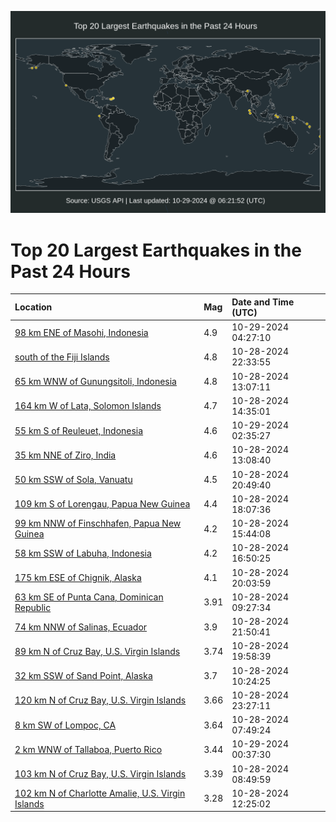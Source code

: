 ![Map](./map.png)

# Top 20 Largest Earthquakes in the Past 24 Hours

| Location | Mag | Date and Time (UTC) |
|:---|:---|:---|
| [98 km ENE of Masohi, Indonesia](https://earthquake.usgs.gov/earthquakes/eventpage/us7000nnr7) | 4.9 | 10-29-2024 04:27:10 |
| [south of the Fiji Islands](https://earthquake.usgs.gov/earthquakes/eventpage/us7000nnpu) | 4.8 | 10-28-2024 22:33:55 |
| [65 km WNW of Gunungsitoli, Indonesia](https://earthquake.usgs.gov/earthquakes/eventpage/us7000nnmk) | 4.8 | 10-28-2024 13:07:11 |
| [164 km W of Lata, Solomon Islands](https://earthquake.usgs.gov/earthquakes/eventpage/us7000nnn1) | 4.7 | 10-28-2024 14:35:01 |
| [55 km S of Reuleuet, Indonesia](https://earthquake.usgs.gov/earthquakes/eventpage/us7000nnqs) | 4.6 | 10-29-2024 02:35:27 |
| [35 km NNE of Ziro, India](https://earthquake.usgs.gov/earthquakes/eventpage/us7000nnml) | 4.6 | 10-28-2024 13:08:40 |
| [50 km SSW of Sola, Vanuatu](https://earthquake.usgs.gov/earthquakes/eventpage/us7000nnpf) | 4.5 | 10-28-2024 20:49:40 |
| [109 km S of Lorengau, Papua New Guinea](https://earthquake.usgs.gov/earthquakes/eventpage/us7000nnnx) | 4.4 | 10-28-2024 18:07:36 |
| [99 km NNW of Finschhafen, Papua New Guinea](https://earthquake.usgs.gov/earthquakes/eventpage/us7000nnna) | 4.2 | 10-28-2024 15:44:08 |
| [58 km SSW of Labuha, Indonesia](https://earthquake.usgs.gov/earthquakes/eventpage/us7000nnnp) | 4.2 | 10-28-2024 16:50:25 |
| [175 km ESE of Chignik, Alaska](https://earthquake.usgs.gov/earthquakes/eventpage/ak024dvs88t2) | 4.1 | 10-28-2024 20:03:59 |
| [63 km SE of Punta Cana, Dominican Republic](https://earthquake.usgs.gov/earthquakes/eventpage/pr2024302001) | 3.91 | 10-28-2024 09:27:34 |
| [74 km NNW of Salinas, Ecuador](https://earthquake.usgs.gov/earthquakes/eventpage/us7000nnpr) | 3.9 | 10-28-2024 21:50:41 |
| [89 km N of Cruz Bay, U.S. Virgin Islands](https://earthquake.usgs.gov/earthquakes/eventpage/pr2024302002) | 3.74 | 10-28-2024 19:58:39 |
| [32 km SSW of Sand Point, Alaska](https://earthquake.usgs.gov/earthquakes/eventpage/us7000nnm0) | 3.7 | 10-28-2024 10:24:25 |
| [120 km N of Cruz Bay, U.S. Virgin Islands](https://earthquake.usgs.gov/earthquakes/eventpage/pr2024302003) | 3.66 | 10-28-2024 23:27:11 |
| [8 km SW of Lompoc, CA](https://earthquake.usgs.gov/earthquakes/eventpage/ci40966024) | 3.64 | 10-28-2024 07:49:24 |
| [2 km WNW of Tallaboa, Puerto Rico](https://earthquake.usgs.gov/earthquakes/eventpage/pr2024303000) | 3.44 | 10-29-2024 00:37:30 |
| [103 km N of Cruz Bay, U.S. Virgin Islands](https://earthquake.usgs.gov/earthquakes/eventpage/pr71463953) | 3.39 | 10-28-2024 08:49:59 |
| [102 km N of Charlotte Amalie, U.S. Virgin Islands](https://earthquake.usgs.gov/earthquakes/eventpage/pr71464013) | 3.28 | 10-28-2024 12:25:02 |
